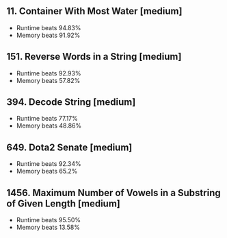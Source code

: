 ## 11. Container With Most Water [medium]

* Runtime beats 94.83%
* Memory beats 91.92%

## 151. Reverse Words in a String [medium]

* Runtime beats 92.93%
* Memory beats 57.82%

## 394. Decode String [medium]

* Runtime beats 77.17%
* Memory beats 48.86%

## 649. Dota2 Senate [medium]

* Runtime beats 92.34%
* Memory beats 65.2%

## 1456. Maximum Number of Vowels in a Substring of Given Length [medium]

* Runtime beats 95.50%
* Memory beats 13.58%
